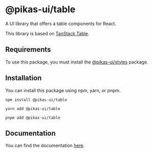 # @pikas-ui/table

A UI library that offers a table components for React.

This library is based on [TanStack Table](https://tanstack.com/table/).

## Requirements

To use this package, you must install the [@pikas-ui/styles](https://pikas-ui.vercel.app/utilities/styles) package.

## Installation

You can install this package using npm, yarn, or pnpm.

```
npm install @pikas-ui/table
```

```
yarn add @pikas-ui/table
```

```
pnpm add @pikas-ui/table
```

## Documentation

You can find the documentation [here](https://pikas-ui.vercel.app).